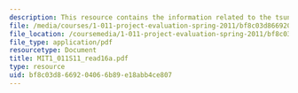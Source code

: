 ```yaml
---
description: This resource contains the information related to the tsunami.
file: /media/courses/1-011-project-evaluation-spring-2011/bf8c03d8669204066b89e18abb4ce807_MIT1_011S11_read16a.pdf
file_location: /coursemedia/1-011-project-evaluation-spring-2011/bf8c03d8669204066b89e18abb4ce807_MIT1_011S11_read16a.pdf
file_type: application/pdf
resourcetype: Document
title: MIT1_011S11_read16a.pdf
type: resource
uid: bf8c03d8-6692-0406-6b89-e18abb4ce807
---
```

